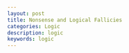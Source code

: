 ```yaml
---
layout: post
title: Nonsense and Logical Fallicies
categories: Logic
description: logic
keywords: logic
---
```


